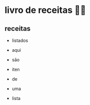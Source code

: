 # livro de receitas :man_cook:

## receitas

- listados

- aqui

- são

- iten

- de

- uma

- lista

  